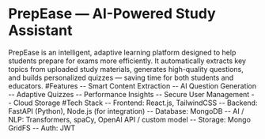 # PrepEase — AI-Powered Study Assistant
PrepEase is an intelligent, adaptive learning platform designed to help students prepare for exams more efficiently. It automatically extracts key topics from uploaded study materials, generates high-quality questions, and builds personalized quizzes — saving time for both students and educators.
#Features
-- Smart Content Extraction
-- AI Question Generation
-- Adaptive Quizzes
-- Performance Insights
-- Secure User Management
-- Cloud Storage
#Tech Stack
-- Frontend: React.js, TailwindCSS
-- Backend:  FastAPI (Python), Node.js (for integration)
-- Database: MongoDB
-- AI / NLP: Transformers, spaCy, OpenAI API / custom model
-- Storage:  Mongo GridFS
-- Auth:     JWT
